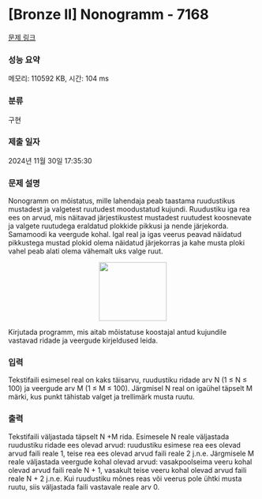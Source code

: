 # [Bronze II] Nonogramm - 7168 

[문제 링크](https://www.acmicpc.net/problem/7168) 

### 성능 요약

메모리: 110592 KB, 시간: 104 ms

### 분류

구현

### 제출 일자

2024년 11월 30일 17:35:30

### 문제 설명

<p>Nonogramm on mõistatus, mille lahendaja peab taastama ruudustikus mustadest ja valgetest ruutudest moodustatud kujundi. Ruudustiku iga rea ees on arvud, mis näitavad järjestikustest mustadest ruutudest koosnevate ja valgete ruutudega eraldatud plokkide pikkusi ja nende järjekorda. Samamoodi ka veergude kohal. Igal real ja igas veerus peavad näidatud pikkustega mustad plokid olema näidatud järjekorras ja kahe musta ploki vahel peab alati olema vähemalt uks valge ruut.</p>

<p style="text-align: center;"><img alt="" src="" style="width: 137px; height: 119px;"></p>

<p>Kirjutada programm, mis aitab mõistatuse koostajal antud kujundile vastavad ridade ja veergude kirjeldused leida.</p>

### 입력 

 <p>Tekstifaili esimesel real on kaks täisarvu, ruudustiku ridade arv N (1 ≤ N ≤ 100) ja veergude arv M (1 ≤ M ≤ 100). Järgmisel N real on igaühel täpselt M märki, kus punkt tähistab valget ja trellimärk musta ruutu.</p>

### 출력 

 <p>Tekstifaili väljastada täpselt N +M rida. Esimesele N reale väljastada ruudustiku ridade ees olevad arvud: ruudustiku esimese rea ees olevad arvud faili reale 1, teise rea ees olevad arvud faili reale 2 j.n.e. Järgmisele M reale väljastada veergude kohal olevad arvud: vasakpoolseima veeru kohal olevad arvud faili reale N + 1, vasakult teise veeru kohal olevad arvud faili reale N + 2 j.n.e. Kui ruudustiku mõnes reas või veerus pole ühtki musta ruutu, siis väljastada faili vastavale reale arv 0.</p>


